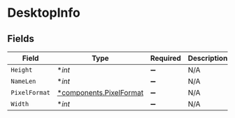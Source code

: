 # DesktopInfo


## Fields

| Field                                                             | Type                                                              | Required                                                          | Description                                                       |
| ----------------------------------------------------------------- | ----------------------------------------------------------------- | ----------------------------------------------------------------- | ----------------------------------------------------------------- |
| `Height`                                                          | **int*                                                            | :heavy_minus_sign:                                                | N/A                                                               |
| `NameLen`                                                         | **int*                                                            | :heavy_minus_sign:                                                | N/A                                                               |
| `PixelFormat`                                                     | [*components.PixelFormat](../../models/components/pixelformat.md) | :heavy_minus_sign:                                                | N/A                                                               |
| `Width`                                                           | **int*                                                            | :heavy_minus_sign:                                                | N/A                                                               |